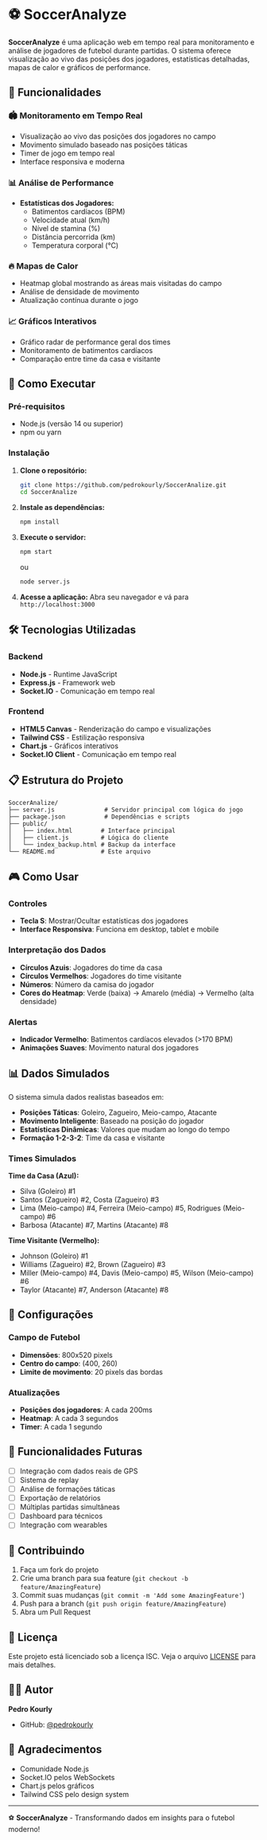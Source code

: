 # ⚽ SoccerAnalyze

**SoccerAnalyze** é uma aplicação web em tempo real para monitoramento e análise de jogadores de futebol durante partidas. O sistema oferece visualização ao vivo das posições dos jogadores, estatísticas detalhadas, mapas de calor e gráficos de performance.

## 🎯 Funcionalidades

### 🏟️ **Monitoramento em Tempo Real**
- Visualização ao vivo das posições dos jogadores no campo
- Movimento simulado baseado nas posições táticas
- Timer de jogo em tempo real
- Interface responsiva e moderna

### 📊 **Análise de Performance**
- **Estatísticas dos Jogadores:**
  - Batimentos cardíacos (BPM)
  - Velocidade atual (km/h)
  - Nível de stamina (%)
  - Distância percorrida (km)
  - Temperatura corporal (°C)

### 🔥 **Mapas de Calor**
- Heatmap global mostrando as áreas mais visitadas do campo
- Análise de densidade de movimento
- Atualização contínua durante o jogo

### 📈 **Gráficos Interativos**
- Gráfico radar de performance geral dos times
- Monitoramento de batimentos cardíacos
- Comparação entre time da casa e visitante

## 🚀 Como Executar

### Pré-requisitos
- Node.js (versão 14 ou superior)
- npm ou yarn

### Instalação

1. **Clone o repositório:**
   ```bash
   git clone https://github.com/pedrokourly/SoccerAnalize.git
   cd SoccerAnalize
   ```

2. **Instale as dependências:**
   ```bash
   npm install
   ```

3. **Execute o servidor:**
   ```bash
   npm start
   ```
   ou
   ```bash
   node server.js
   ```

4. **Acesse a aplicação:**
   Abra seu navegador e vá para `http://localhost:3000`

## 🛠️ Tecnologias Utilizadas

### Backend
- **Node.js** - Runtime JavaScript
- **Express.js** - Framework web
- **Socket.IO** - Comunicação em tempo real

### Frontend
- **HTML5 Canvas** - Renderização do campo e visualizações
- **Tailwind CSS** - Estilização responsiva
- **Chart.js** - Gráficos interativos
- **Socket.IO Client** - Comunicação em tempo real

## 📋 Estrutura do Projeto

```
SoccerAnalize/
├── server.js              # Servidor principal com lógica do jogo
├── package.json           # Dependências e scripts
├── public/
│   ├── index.html        # Interface principal
│   ├── client.js         # Lógica do cliente
│   └── index_backup.html # Backup da interface
└── README.md             # Este arquivo
```

## 🎮 Como Usar

### Controles
- **Tecla S**: Mostrar/Ocultar estatísticas dos jogadores
- **Interface Responsiva**: Funciona em desktop, tablet e mobile

### Interpretação dos Dados
- **Círculos Azuis**: Jogadores do time da casa
- **Círculos Vermelhos**: Jogadores do time visitante
- **Números**: Número da camisa do jogador
- **Cores do Heatmap**: Verde (baixa) → Amarelo (média) → Vermelho (alta densidade)

### Alertas
- **Indicador Vermelho**: Batimentos cardíacos elevados (>170 BPM)
- **Animações Suaves**: Movimento natural dos jogadores

## 📊 Dados Simulados

O sistema simula dados realistas baseados em:
- **Posições Táticas**: Goleiro, Zagueiro, Meio-campo, Atacante
- **Movimento Inteligente**: Baseado na posição do jogador
- **Estatísticas Dinâmicas**: Valores que mudam ao longo do tempo
- **Formação 1-2-3-2**: Time da casa e visitante

### Times Simulados

**Time da Casa (Azul):**
- Silva (Goleiro) #1
- Santos (Zagueiro) #2, Costa (Zagueiro) #3
- Lima (Meio-campo) #4, Ferreira (Meio-campo) #5, Rodrigues (Meio-campo) #6
- Barbosa (Atacante) #7, Martins (Atacante) #8

**Time Visitante (Vermelho):**
- Johnson (Goleiro) #1
- Williams (Zagueiro) #2, Brown (Zagueiro) #3
- Miller (Meio-campo) #4, Davis (Meio-campo) #5, Wilson (Meio-campo) #6
- Taylor (Atacante) #7, Anderson (Atacante) #8

## 🔧 Configurações

### Campo de Futebol
- **Dimensões**: 800x520 pixels
- **Centro do campo**: (400, 260)
- **Limite de movimento**: 20 pixels das bordas

### Atualizações
- **Posições dos jogadores**: A cada 200ms
- **Heatmap**: A cada 3 segundos
- **Timer**: A cada 1 segundo

## 🚀 Funcionalidades Futuras

- [ ] Integração com dados reais de GPS
- [ ] Sistema de replay
- [ ] Análise de formações táticas
- [ ] Exportação de relatórios
- [ ] Múltiplas partidas simultâneas
- [ ] Dashboard para técnicos
- [ ] Integração com wearables

## 👥 Contribuindo

1. Faça um fork do projeto
2. Crie uma branch para sua feature (`git checkout -b feature/AmazingFeature`)
3. Commit suas mudanças (`git commit -m 'Add some AmazingFeature'`)
4. Push para a branch (`git push origin feature/AmazingFeature`)
5. Abra um Pull Request

## 📄 Licença

Este projeto está licenciado sob a licença ISC. Veja o arquivo [LICENSE](LICENSE) para mais detalhes.

## 👨‍💻 Autor

**Pedro Kourly**
- GitHub: [@pedrokourly](https://github.com/pedrokourly)

## 🙏 Agradecimentos

- Comunidade Node.js
- Socket.IO pelos WebSockets
- Chart.js pelos gráficos
- Tailwind CSS pelo design system

---

⚽ **SoccerAnalyze** - Transformando dados em insights para o futebol moderno!
